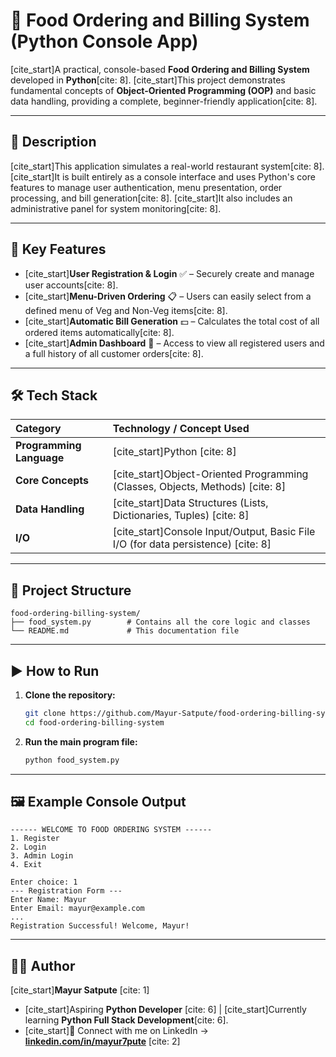 # 🍴 Food Ordering and Billing System (Python Console App)

[cite\_start]A practical, console-based **Food Ordering and Billing System** developed in **Python**[cite: 8]. [cite\_start]This project demonstrates fundamental concepts of **Object-Oriented Programming (OOP)** and basic data handling, providing a complete, beginner-friendly application[cite: 8].

-----

## 📌 Description

[cite\_start]This application simulates a real-world restaurant system[cite: 8]. [cite\_start]It is built entirely as a console interface and uses Python's core features to manage user authentication, menu presentation, order processing, and bill generation[cite: 8]. [cite\_start]It also includes an administrative panel for system monitoring[cite: 8].

-----

## 🚀 Key Features

  * [cite\_start]**User Registration & Login** ✅ – Securely create and manage user accounts[cite: 8].
  * [cite\_start]**Menu-Driven Ordering** 📋 – Users can easily select from a defined menu of Veg and Non-Veg items[cite: 8].
  * [cite\_start]**Automatic Bill Generation** 💵 – Calculates the total cost of all ordered items automatically[cite: 8].
  * [cite\_start]**Admin Dashboard** 🔑 – Access to view all registered users and a full history of all customer orders[cite: 8].

-----

## 🛠️ Tech Stack

| Category | Technology / Concept Used |
| :--- | :--- |
| **Programming Language** | [cite\_start]Python [cite: 8] |
| **Core Concepts** | [cite\_start]Object-Oriented Programming (Classes, Objects, Methods) [cite: 8] |
| **Data Handling** | [cite\_start]Data Structures (Lists, Dictionaries, Tuples) [cite: 8] |
| **I/O** | [cite\_start]Console Input/Output, Basic File I/O (for data persistence) [cite: 8] |

-----

## 📂 Project Structure

```
food-ordering-billing-system/
├── food_system.py        # Contains all the core logic and classes
└── README.md             # This documentation file
```

-----

## ▶️ How to Run

1.  **Clone the repository:**

    ```bash
    git clone https://github.com/Mayur-Satpute/food-ordering-billing-system.git
    cd food-ordering-billing-system
    ```

2.  **Run the main program file:**

    ```bash
    python food_system.py
    ```

-----

## 🖼️ Example Console Output

```
------ WELCOME TO FOOD ORDERING SYSTEM ------
1. Register
2. Login
3. Admin Login
4. Exit

Enter choice: 1
--- Registration Form ---
Enter Name: Mayur
Enter Email: mayur@example.com
...
Registration Successful! Welcome, Mayur!
```

-----

## 👨‍💻 Author

[cite\_start]**Mayur Satpute** [cite: 1]

  * [cite\_start]Aspiring **Python Developer** [cite: 6] | [cite\_start]Currently learning **Python Full Stack Development**[cite: 6].
  * [cite\_start]🔗 Connect with me on LinkedIn → **[linkedin.com/in/mayur7pute](https://www.linkedin.com/in/mayur7pute)** [cite: 2]
